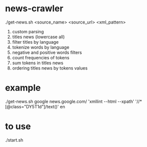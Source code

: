 # news-crawler

./get-news.sh <source_name> <source_url> <parse command> <xml_pattern> <language>

1) custom parsing
2) titles news (lowercase all)
3) filter titles by language
4) tokenize words by language
5) negative and positive words filters
6) count frequencies of tokens
7) sum tokens in titles news
8) ordering titles news by tokens values

# example

./get-news.sh google news.google.com/ 'xmllint --html --xpath' '//*[@class="DY5T1d"]/text()' en

# to use

./start.sh
